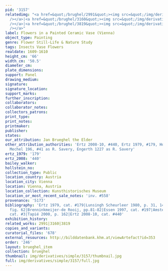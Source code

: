 ```yaml
---
pid: '3157'
relatedimg: "<a href=&quot;/brughel/2991&quot;><img src=&quot;/img/derivatives/simple/2991/thumbnail.jpg&quot;
  /></a>|<a href=&quot;/brughel/3160&quot;><img src=&quot;/img/derivatives/simple/3160/thumbnail.jpg&quot;
  /></a>|<a href=&quot;/brughel/3819&quot;><img src=&quot;/img/derivatives/simple/3819/thumbnail.jpg&quot;
  /></a>"
label: Flowers in a Painted Ceramic Vase (Vienna)
object_type: Painting
genre: Flower Still-Life & Nature Study
tags: Insects Vase Flowers
realdate: 1609-1610
height_cm: '66'
width_cm: '50.5'
diameter_cm: 
plate_dimensions: 
support: Panel
drawing_medium: 
signature: 
signature_location: 
support_marks: 
further_inscription: 
collaborators: 
collaborator_notes: 
collectors_patrons: 
print_type: 
print_notes: 
printmaker: 
publisher: 
states: 
our_attribution: Jan Brueghel the Elder
other_attribution_authorities: 'Ertz 2008-10, #440, Ertz 1979, #179, Honig database,
  Mechel 196, #41 as R. Savery, Engerth 1227 as R. Savery'
ertz_1979: '179'
ertz_2008: '440'
bailey_walker: 
hollstein_no: 
collection_type: Public
location_country: Austria
location_city: Vienna
location: Vienna, Austria
location_collection: Kunsthistorisches Museum
location_or_most_recent_sale_notes: 'inv. #558'
provenance: '5173'
bibliography: 'Ertz 1979, cat. #179|Lunsingh Scheurleer 1980, p. 31, 144, note 120,
  fig. 62|Brenninkmeijer-de Rooij, pp.81-82|Essen 1997, cat. #197|Amsterdam 1999,
  cat. #3|Tapié 2000, p. 162|Ertz 2008-10, cat. #440'
exhibition_history: 
related_works: 2991|3160|3819
copies_and_variants: 
curatorial_files: '678'
external_resources: http://bilddatenbank.khm.at/viewArtefact?id=353
order: '246'
layout: brueghel_item
collection: brueghel
thumbnail: img/derivatives/simple/3157/thumbnail.jpg
full: img/derivatives/simple/3157/full.jpg
---
```

